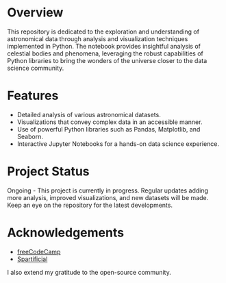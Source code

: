 # Overview

This repository is dedicated to the exploration and understanding of astronomical data through analysis and visualization techniques implemented in Python. The notebook provides insightful analysis of celestial bodies and phenomena, leveraging the robust capabilities of Python libraries to bring the wonders of the universe closer to the data science community.

# Features

- Detailed analysis of various astronomical datasets.
- Visualizations that convey complex data in an accessible manner.
- Use of powerful Python libraries such as Pandas, Matplotlib, and Seaborn.
- Interactive Jupyter Notebooks for a hands-on data science experience.

# Project Status

Ongoing - This project is currently in progress. Regular updates adding more analysis, improved visualizations, and new datasets will be made. Keep an eye on the repository for the latest developments.

# Acknowledgements

- [freeCodeCamp](https://www.freecodecamp.org)
- [Spartificial](https://spartificial.com/)

I also extend my gratitude to the open-source community.

